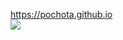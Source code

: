 https://pochota.github.io<br>
<img src="https://emojipedia-us.s3.dualstack.us-west-1.amazonaws.com/thumbs/60/google/56/turtle_1f422.png">
